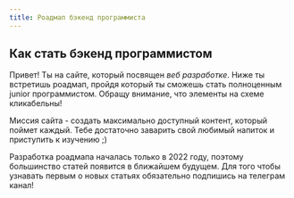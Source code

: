 ```yaml
---
title: Роадмап бэкенд программиста
---
```


## Как стать бэкенд программистом
Привет! Ты на сайте, который посвящен *веб разработке*. Ниже ты встретишь роадмап, пройдя который ты сможешь стать полноценным junior программистом.
Обращу внимание, что элементы на схеме кликабельны!


Миссия сайта - создать максимально доступный контент, который поймет каждый. Тебе достаточно заварить свой любимый напиток и приступить к изучению ;)


Разработка роадмапа началась только в 2022 году, поэтому большинство статей появится в ближайшем будущем.
Для того чтобы узнавать первым о новых статьях обязательно подпишись на телеграм канал!
